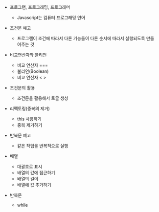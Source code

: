 * 프로그램, 프로그래밍, 프로그래머
    * Javascript는 컴퓨터 프로그래밍 언어

* 조건문 예고
    * 프로그램이 조건에 따라서 다른 기능들이 다른 순서에 따라서 실행되도록 만들어주는 것

* 비교연산자와 블리언
    * 비교 연산자 ===
    * 불리언(Boolean)
    * 비교 연산자 < >

* 조건문의 활용
    * 조건문을 활용해서 토글 생성

* 리팩토링(중복의 제거)
    * this 사용하기
    * 중복 제거하기

* 반복문 예고
    * 같은 작업을 반복적으로 실행

* 배열
    * 대괄호로 표시
    * 배열의 값에 접근하기
    * 배열의 길이
    * 배열에 값 추가하기

* 반복문
    * while